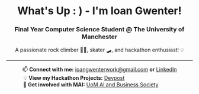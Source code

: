 <h1 align="center">What's Up : ) - I'm Ioan Gwenter!</h1>
<h3 align="center">Final Year Computer Science Student @ The University of Manchester</h3>
<p align="center">A passionate rock climber 🧗‍♂️, skater 🛹, and hackathon enthusiast! 💡</p>

---

<p align="center">
  📫 <strong>Connect with me:</strong> <a  href="mailto:ioangwenterwork@gmail.com">ioangwenterwork@gmail.com</a> <strong>or</strong> <a href="https://www.linkedin.com/in/ioan-gwenter/">LinkedIn</a><br>
  💡 <strong>View my Hackathon Projects:</strong> <a href="https://devpost.com/ioan-gwenter?ref_content=user-portfolio&ref_feature=portfolio&ref_medium=global-nav">Devpost</a> &nbsp;&nbsp;&nbsp;&nbsp;&nbsp;&nbsp;&nbsp;&nbsp;&nbsp;&nbsp;&nbsp;&nbsp&nbsp;&nbsp;&nbsp;&nbsp;&nbsp;&nbsp;&nbsp;&nbsp;&nbsp;&nbsp;&nbsp;&nbsp;&nbsp;&nbsp;&nbsp;&nbsp;&nbsp;&nbsp;&nbsp;&nbsp;&nbsp;&nbsp;<br>
  🤖 <strong>Get involved with MAI:</strong> <a href="https://manchesterstudentsunion.com/activities/view/ai-and-business">UoM AI and Business Society</a>&nbsp;&nbsp;&nbsp;&nbsp;&nbsp;&nbsp;&nbsp;&nbsp;&nbsp;&nbsp;&nbsp;&nbsp;
</p>

